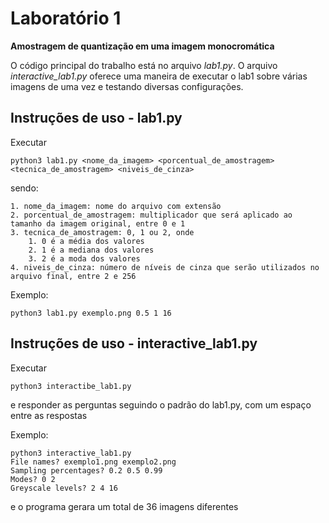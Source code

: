 # Laboratório 1

**Amostragem de quantização em uma imagem monocromática**

O código principal do trabalho está no arquivo *lab1.py*. O arquivo *interactive_lab1.py* oferece uma maneira de executar o lab1 sobre várias imagens de uma vez e testando diversas configurações.

## Instruções de uso - lab1.py

Executar
```
python3 lab1.py <nome_da_imagem> <porcentual_de_amostragem> <tecnica_de_amostragem> <niveis_de_cinza>
```

sendo:

    1. nome_da_imagem: nome do arquivo com extensão
    2. porcentual_de_amostragem: multiplicador que será aplicado ao tamanho da imagem original, entre 0 e 1
    3. tecnica_de_amostragem: 0, 1 ou 2, onde 
        1. 0 é a média dos valores
        2. 1 é a mediana dos valores
        3. 2 é a moda dos valores
    4. niveis_de_cinza: número de níveis de cinza que serão utilizados no arquivo final, entre 2 e 256

Exemplo:
```
python3 lab1.py exemplo.png 0.5 1 16
````

## Instruções de uso - interactive_lab1.py

Executar
```
python3 interactibe_lab1.py
````

e responder as perguntas seguindo o padrão do lab1.py, com um espaço entre as respostas

Exemplo:
```
python3 interactive_lab1.py
File names? exemplo1.png exemplo2.png
Sampling percentages? 0.2 0.5 0.99
Modes? 0 2
Greyscale levels? 2 4 16
````

e o programa gerara um total de 36 imagens diferentes
